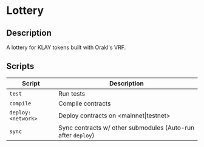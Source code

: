 # Lottery

## Description

A lottery for KLAY tokens built with Orakl's VRF.

## Scripts

| Script             | Description                                                  |
|--------------------|--------------------------------------------------------------|
| `test`             | Run tests                                                    |
| `compile`          | Compile contracts                                            |
| `deploy:<network>` | Deploy contracts on &lt;mainnet\|testnet&gt;                 |
| `sync`             | Sync contracts w/ other submodules (Auto-run after `deploy`) |
